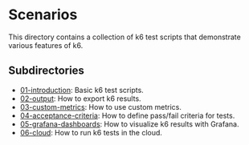 # Scenarios

This directory contains a collection of k6 test scripts that demonstrate various features of k6.

## Subdirectories

*   [01-introduction](./01-introduction): Basic k6 test scripts.
*   [02-output](./02-output): How to export k6 results.
*   [03-custom-metrics](./03-custom-metrics): How to use custom metrics.
*   [04-acceptance-criteria](./04-acceptance-criteria): How to define pass/fail criteria for tests.
*   [05-grafana-dashboards](./05-grafana-dashboards): How to visualize k6 results with Grafana.
*   [06-cloud](./06-cloud): How to run k6 tests in the cloud.
